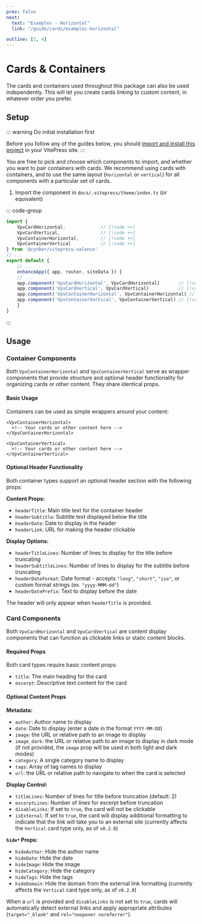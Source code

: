 ```yaml
---
prev: false
next:
  text: "Examples - Horizontal"
  link: "/guide/cards/examples-horizontal"

outline: [2, 4]
---
```



# Cards & Containers

The cards and containers used throughout this package can also be used independently. This will let you create cards linking to custom content, in whatever order you prefer.

## Setup

::: warning Do initial installation first

Before you follow any of the guides below, you should [import and install this project](../install.md) in your VitePress site.
:::

You are free to pick and choose which components to import, and whether you want to pair containers with cards. We recommend using cards with containers, and to use the same layout (`horizontal` or `vertical`) for all components with a particular set of cards.

1. Import the component in `docs/.vitepress/theme/index.ts` (or equivalent)

::: code-group
```ts [index.ts]
import {
    VpvCardHorizontal,             // [!code ++]
    VpvCardVertical,               // [!code ++]
    VpvContainerHorizontal,        // [!code ++]
    VpvContainerVertical           // [!code ++]
} from '@cynber/vitepress-valence'
// ...
export default {
    // ...
    enhanceApp({ app, router, siteData }) {
    // ...
    app.component('VpvCardHorizontal', VpvCardHorizontal)       // [!code ++]
    app.component('VpvCardVertical', VpvCardVertical)           // [!code ++]
    app.component('VpvContainerHorizontal', VpvContainerHorizontal) // [!code ++]
    app.component('VpvContainerVertical', VpvContainerVertical) // [!code ++]
    }
}
```
:::

## Usage

### Container Components

Both `VpvContainerHorizontal` and `VpvContainerVertical` serve as wrapper components that provide structure and optional header functionality for organizing cards or other content. They share identical props.

#### Basic Usage

Containers can be used as simple wrappers around your content:

```vue
<VpvContainerHorizontal>
  <!-- Your cards or other content here -->
</VpvContainerHorizontal>

```
```vue
<VpvContainerVertical>
  <!-- Your cards or other content here -->
</VpvContainerVertical>
```

#### Optional Header Functionality

Both container types support an optional header section with the following props:

**Content Props:**
- `headerTitle`: Main title text for the container header
- `headerSubtitle`: Subtitle text displayed below the title  
- `headerDate`: Date to display in the header
- `headerLink`: URL for making the header clickable

**Display Options:**
- `headerTitleLines`: Number of lines to display for the title before truncating
- `headerSubtitleLines`: Number of lines to display for the subtitle before truncating
- `headerDateFormat`: Date format - accepts `"long"`, `"short"`, `"iso"`, or custom format strings (ex. `"yyyy-MMM-dd"`)
- `headerDatePrefix`: Text to display before the date

The header will only appear when `headerTitle` is provided.

### Card Components

Both `VpvCardHorizontal` and `VpvCardVertical` are content display components that can function as clickable links or static content blocks.

#### Required Props

Both card types require basic content props:
- `title`: The main heading for the card
- `excerpt`: Descriptive text content for the card

#### Optional Content Props

**Metadata:**
- `author`: Author name to display
- `date`: Date to display (enter a date in the format `YYYY-MM-DD`)
- `image`: the URL or relative path to an image to display
- `image_dark`: the URL or relative path to an image to display in dark mode (if not provided, the `image` prop will be used in both light and dark modes)
- `category`: A single category name to display
- `tags`: Array of tag names to display
- `url`: the URL or relative path to navigate to when the card is selected

**Display Control:**
- `titleLines`: Number of lines for title before truncation (default: 2)
- `excerptLines`: Number of lines for excerpt before truncation
- `disableLinks`: If set to `true`, the card will not be clickable
- `isExternal`: If set to `true`, the card will display additional formatting to indicate that the link will take you to an external site (currently affects the `Vertical` card type only, as of `v0.2.0`)

**`hide*` Props:**
- `hideAuthor`: Hide the author name
- `hideDate`: Hide the date
- `hideImage`: Hide the image
- `hideCategory`: Hide the category
- `hideTags`: Hide the tags
- `hideDomain`: Hide the domain from the external link formatting (currently affects the `Vertical` card type only, as of `v0.2.0`)


When a `url` is provided and `disableLinks` is not set to `true`, cards will automatically detect external links and apply appropriate attributes (`target="_blank"` and `rel="noopener noreferrer"`).
